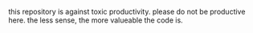 this repository is against toxic productivity. please do not be productive here. the less sense, the more valueable the code is.

